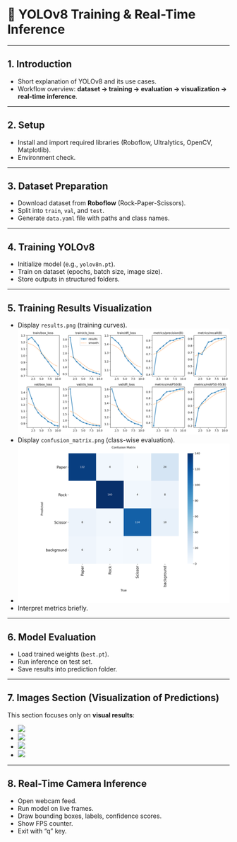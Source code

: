 # 📓 YOLOv8 Training & Real-Time Inference

---

## 1. Introduction

* Short explanation of YOLOv8 and its use cases.
* Workflow overview: **dataset → training → evaluation → visualization → real-time inference**.

---

## 2. Setup

* Install and import required libraries (Roboflow, Ultralytics, OpenCV, Matplotlib).
* Environment check.

---

## 3. Dataset Preparation

* Download dataset from **Roboflow** (Rock-Paper-Scissors).
* Split into `train`, `val`, and `test`.
* Generate `data.yaml` file with paths and class names.

---

## 4. Training YOLOv8

* Initialize model (e.g., `yolov8n.pt`).
* Train on dataset (epochs, batch size, image size).
* Store outputs in structured folders.

---

## 5. Training Results Visualization

* Display `results.png` (training curves).
![](run-yolov8-training/exp1/results.png)
* Display `confusion_matrix.png` (class-wise evaluation).
* ![](run-yolov8-training/exp1/confusion_matrix.png)
* Interpret metrics briefly.

---

## 6. Model Evaluation

* Load trained weights (`best.pt`).
* Run inference on test set.
* Save results into prediction folder.

---

## 7. **Images Section (Visualization of Predictions)**

This section focuses only on **visual results**:

* ![](runs/detect/predict/egohands-public-1620849871605_png_jpg.rf.566b1b47cbd3b1558121ca2e797f5ff7.jpg)
* ![](runs/detect/predict/Photo-on-2-16-22-at-10-20-AM-16_jpg.rf.77e43b8cc06d204239d719afc63ae511.jpg)
* ![](runs/detect/predict/IMG_7077_MOV-82_jpg.rf.ecaa5de681a7d56dcbea4a17f49caac8.jpg)
* ![](runs/detect/predict/IMG_5567_mp4-16_jpg.rf.d32a3cb377e3bc260a0a841e47831a4a.jpg)

---

## 8. Real-Time Camera Inference

* Open webcam feed.
* Run model on live frames.
* Draw bounding boxes, labels, confidence scores.
* Show FPS counter.
* Exit with “q” key.

